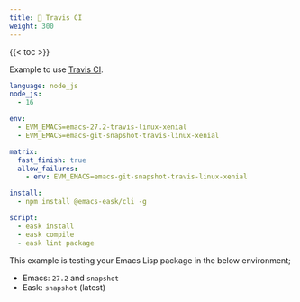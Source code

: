 ```yaml
---
title: 📀 Travis CI
weight: 300
---
```


{{< toc >}}

Example to use [Travis CI](https://www.travis-ci.com/).

```yml
language: node_js
node_js:
  - 16

env:
  - EVM_EMACS=emacs-27.2-travis-linux-xenial
  - EVM_EMACS=emacs-git-snapshot-travis-linux-xenial

matrix:
  fast_finish: true
  allow_failures:
    - env: EVM_EMACS=emacs-git-snapshot-travis-linux-xenial

install:
  - npm install @emacs-eask/cli -g

script:
  - eask install
  - eask compile
  - eask lint package
```

This example is testing your Emacs Lisp package in the below environment;

* Emacs: `27.2` and `snapshot`
* Eask: `snapshot` (latest)
